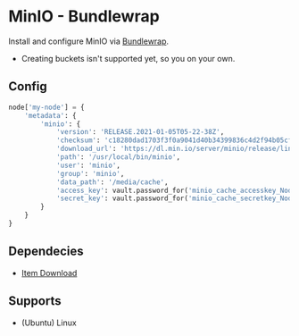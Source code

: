 # MinIO - Bundlewrap
Install and configure MinIO via [Bundlewrap](https://bundlewrap.org).

- Creating buckets isn't supported yet, so you on your own.

## Config
```python
node['my-node'] = {
    'metadata': {
        'minio': {
            'version': 'RELEASE.2021-01-05T05-22-38Z',
            'checksum': 'c18280dad1703f3f0a9041d40b34399836c4d2f94b05cf30adc75898495bd80e',
            'download_url': 'https://dl.min.io/server/minio/release/linux-amd64/minio.RELEASE.2021-01-05T05-22-38Z',
            'path': '/usr/local/bin/minio',
            'user': 'minio',
            'group': 'minio',
            'data_path': '/media/cache',
            'access_key': vault.password_for('minio_cache_accesskey_NodeHostName'),
            'secret_key': vault.password_for('minio_cache_secretkey_NodeHostName'),
        }
    }
}

```

## Dependecies
- [Item Download](https://github.com/sHorst/bw.item.download)

## Supports
- (Ubuntu) Linux